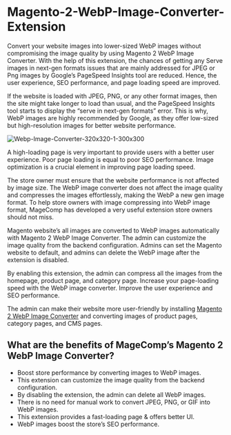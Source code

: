 # Magento-2-WebP-Image-Converter-Extension

Convert your website images into lower-sized WebP images without compromising the image quality by using Magento 2 WebP Image Converter. With the help of this extension, the chances of getting any Serve images in next-gen formats issues that are mainly addressed for JPEG or Png images by Google’s PageSpeed Insights tool are reduced. Hence, the user experience, SEO performance, and page loading speed are improved.

If the website is loaded with JPEG, PNG, or any other format images, then the site might take longer to load than usual, and the PageSpeed Insights tool starts to display the “serve in next-gen formats” error. This is why, WebP images are highly recommended by Google, as they offer low-sized but high-resolution images for better website performance. 

![Webp-Image-Converter-320x320-1-300x300](https://user-images.githubusercontent.com/84722152/218991101-dd4925b2-5512-4b75-9f79-dad5f4444032.jpg)

A high-loading page is very important to provide users with a better user experience. Poor page loading is equal to poor SEO performance. Image optimization is a crucial element in improving page loading speed.

The store owner must ensure that the website performance is not affected by image size. The WebP image converter does not affect the image quality and compresses the images effortlessly, making the WebP a new gen image format. To help store owners with image compressing into WebP image format, MageComp has developed a very useful extension store owners should not miss.

Magento website’s all images are converted to WebP images automatically with Magento 2 WebP Image Converter. The admin can customize the image quality from the backend configuration. Admins can set the Magento website to default, and admins can delete the WebP image after the extension is disabled.

By enabling this extension, the admin can compress all the images from the homepage, product page, and category page. Increase your page-loading speed with the WebP image converter. Improve the user experience and SEO performance.

The admin can make their website more user-friendly by installing [Magento 2 WebP Image Converter](https://magecomp.com/magento-2-webp-image-converter.html) and converting images of product pages, category pages, and CMS pages.

## What are the benefits of MageComp’s Magento 2 WebP Image Converter?

- Boost store performance by converting images to WebP images.
- This extension can customize the image quality from the backend configuration.
- By disabling the extension, the admin can delete all WebP images.
- There is no need for manual work to convert JPEG, PNG, or GIF into WebP images.
- This extension provides a fast-loading page & offers better UI.
- WebP images boost the store’s SEO performance.
